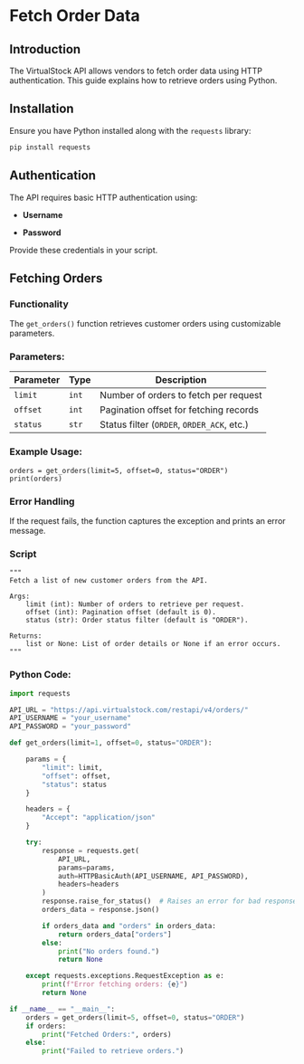 # Fetch Order Data

## Introduction

The VirtualStock API allows vendors to fetch order data using HTTP authentication. This guide explains how to retrieve orders using Python.

## Installation

Ensure you have Python installed along with the `requests` library:

```bash
pip install requests
```

## Authentication

The API requires basic HTTP authentication using:

- **Username**
    
- **Password**
    

Provide these credentials in your script.

## Fetching Orders

### Functionality

The `get_orders()` function retrieves customer orders using customizable parameters.

### Parameters:

| Parameter | Type | Description |
| --- | --- | --- |
| `limit` | `int` | Number of orders to fetch per request |
| `offset` | `int` | Pagination offset for fetching records |
| `status` | `str` | Status filter (`ORDER`, `ORDER_ACK`, etc.) |

### Example Usage:

```
orders = get_orders(limit=5, offset=0, status="ORDER")
print(orders)
```

### Error Handling

If the request fails, the function captures the exception and prints an error message.
### Script
    """
    Fetch a list of new customer orders from the API.

    Args:
        limit (int): Number of orders to retrieve per request.
        offset (int): Pagination offset (default is 0).
        status (str): Order status filter (default is "ORDER").

    Returns:
        list or None: List of order details or None if an error occurs.
    """

### Python Code:

```python
import requests

API_URL = "https://api.virtualstock.com/restapi/v4/orders/"
API_USERNAME = "your_username"
API_PASSWORD = "your_password"

def get_orders(limit=1, offset=0, status="ORDER"):

    params = {
        "limit": limit,
        "offset": offset,
        "status": status
    }

    headers = {
        "Accept": "application/json"
    }

    try:
        response = requests.get(
            API_URL, 
            params=params,
            auth=HTTPBasicAuth(API_USERNAME, API_PASSWORD),
            headers=headers
        )
        response.raise_for_status()  # Raises an error for bad responses (4xx, 5xx)
        orders_data = response.json()

        if orders_data and "orders" in orders_data:
            return orders_data["orders"]
        else:
            print("No orders found.")
            return None

    except requests.exceptions.RequestException as e:
        print(f"Error fetching orders: {e}")
        return None

if __name__ == "__main__":
    orders = get_orders(limit=5, offset=0, status="ORDER")
    if orders:
        print("Fetched Orders:", orders)
    else:
        print("Failed to retrieve orders.")
```
